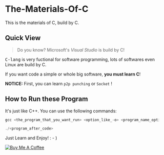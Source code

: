 # The-Materials-Of-C
This is the materials of C, build by C.

## Quick View

> Do you know? Microsoft's *Visual Studio* is build by C!

<kbd>C-lang</kbd> is very fuctional for software programming, lots of softwares even Linux are build by C.

If you want code a simple or whole big software, **you must learn C**!

**NOTICE:** First, you can learn `p2p punching` or `Socket` !

## How to Run these Program

It's just like C++. You can use the following commands:

```c
gcc <the_program_that_you_want_run> <option_like_-o> <program_name_optional>

./<program_after_code>

```

Just Learn and Enjoy! : - )

<a href="https://www.buymeacoffee.com/davidmax" target="_blank"><img src="https://www.buymeacoffee.com/assets/img/custom_images/orange_img.png" alt="Buy Me A Coffee" style="height: auto !important;width: auto !important;" ></a>
